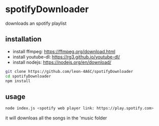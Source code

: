 # spotifyDownloader
downloads an spotify playlist

## installation

* install ffmpeg: https://ffmpeg.org/download.html
* install youtube-dl: https://rg3.github.io/youtube-dl/
* install nodejs: https://nodejs.org/en/download/

```bash
git clone https://github.com/leon-4A6C/spotifyDownloader
cd spotifyDownloader
npm install
```

## usage

```bash
node index.js <spotify web player link: https://play.spotify.com>
```
it will downloas all the songs in the 'music folder
